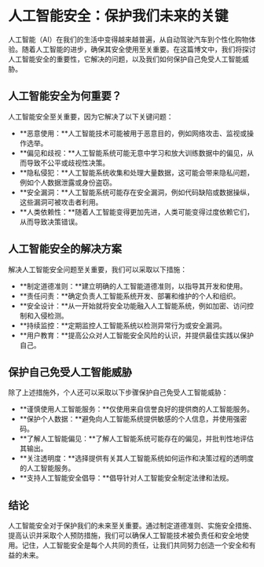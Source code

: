 # 人工智能安全：保护我们未来的关键

人工智能（AI）在我们的生活中变得越来越普遍，从自动驾驶汽车到个性化购物体验。随着人工智能的进步，确保其安全使用至关重要。在这篇博文中，我们将探讨人工智能安全的重要性，它解决的问题，以及我们如何保护自己免受人工智能威胁。

## 人工智能安全为何重要？

人工智能安全至关重要，因为它解决了以下关键问题：

* **恶意使用：**人工智能技术可能被用于恶意目的，例如网络攻击、监视或操作选举。
* **偏见和歧视：**人工智能系统可能无意中学习和放大训练数据中的偏见，从而导致不公平或歧视性决策。
* **隐私侵犯：**人工智能系统收集和处理大量数据，这可能会带来隐私问题，例如个人数据泄露或身份盗窃。
* **安全漏洞：**人工智能系统可能存在安全漏洞，例如代码缺陷或数据操纵，这些漏洞可被攻击者利用。
* **人类依赖性：**随着人工智能变得更加先进，人类可能变得过度依赖它们，从而导致决策错误。

## 人工智能安全的解决方案

解决人工智能安全问题至关重要，我们可以采取以下措施：

* **制定道德准则：**建立明确的人工智能道德准则，以指导其开发和使用。
* **责任问责：**确定负责人工智能系统开发、部署和维护的个人和组织。
* **安全设计：**从一开始就将安全功能融入人工智能系统，例如加密、访问控制和入侵检测。
* **持续监控：**定期监控人工智能系统以检测异常行为或安全漏洞。
* **用户教育：**提高公众对人工智能安全风险的认识，并提供最佳实践以保护自己。

## 保护自己免受人工智能威胁

除了上述措施外，个人还可以采取以下步骤保护自己免受人工智能威胁：

* **谨慎使用人工智能服务：**仅使用来自信誉良好的提供商的人工智能服务。
* **保护个人数据：**避免向人工智能系统提供敏感的个人信息，并使用强密码。
* **了解人工智能偏见：**了解人工智能系统可能存在的偏见，并批判性地评估其输出。
* **关注透明度：**选择提供有关其人工智能系统如何运作和决策过程的透明度的人工智能服务。
* **支持人工智能安全倡导：**倡导针对人工智能安全制定法律和法规。

## 结论

人工智能安全对于保护我们的未来至关重要。通过制定道德准则、实施安全措施、提高认识并采取个人预防措施，我们可以确保人工智能技术被负责任和安全地使用。记住，人工智能安全是每个人共同的责任，让我们共同努力创造一个安全和有益的未来。
